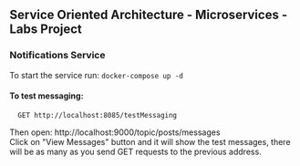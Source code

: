 ## Service Oriented Architecture - Microservices - Labs Project

### Notifications Service

To start the service run: `docker-compose up -d`

#### To test messaging:
```http
  GET http://localhost:8085/testMessaging
```
Then open: http://localhost:9000/topic/posts/messages \
Click on "View Messages" button and it will show the test messages, there will be as many as you send GET requests to the previous address.
